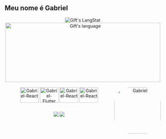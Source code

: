 ## Meu nome é Gabriel
<div align="center">
<div>
   <img align="center" src="https://github-readme-streak-stats.herokuapp.com/?user=gnardydev" alt="Gift's LangStat" />
   <img align="center" src="https://github-readme-stats.vercel.app/api/top-langs?username=gnardydev&langs_count=10&show_icons=true&locale=en&layout=compact&theme=dark" alt="Gift's language" height="192px"  width="500px"/>
</div>
 
<div style="display: inline_block"><br>
  <img align="center" alt="Gabriel-React" height="50" width="60" src="https://cdn.jsdelivr.net/gh/devicons/devicon/icons/react/react-original.svg">
  <img align="center" alt="Gabriel-Flutter" height="50" width="60" src="https://cdn.jsdelivr.net/gh/devicons/devicon/icons/flutter/flutter-original.svg">
  <img align="center" alt="Gabriel-React" height="50" width="60" src="https://cdn.jsdelivr.net/gh/devicons/devicon/icons/java/java-plain-wordmark.svg">
  <img align="center" alt="Gabriel-React" height="50" width="60" src="https://cdn.jsdelivr.net/gh/devicons/devicon/icons/javascript/javascript-plain.svg">
  <img align="right" alt="Gabriel" height="150" style="border-radius:50px;" src="https://cdn.discordapp.com/attachments/846547074639069187/950438873899618344/fall-out.gif">
</div>
  
  ##
  
<div>
  <a href = "mailto:gacnardy@gmail.com"><img src="https://img.shields.io/badge/-Gmail-%23333?style=for-the-badge&logo=gmail&logoColor=white" target="_blank"></a>
  <a href="https://www.linkedin.com/in/gabriel-nardy/" target="_blank"><img src="https://img.shields.io/badge/-LinkedIn-%230077B5?style=for-the-badge&logo=linkedin&logoColor=white" target="_blank"></a> 
  
</div>
